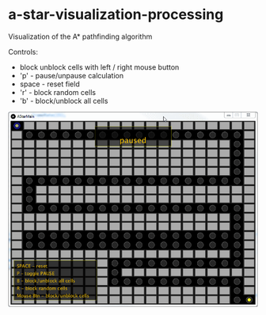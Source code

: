 # a-star-visualization-processing
Visualization of the A* pathfinding algorithm

Controls:

- block unblock cells with left / right mouse button
- 'p'    - pause/unpause calculation
- space - reset field
- 'r'   - block random cells
- 'b'   - block/unblock all cells

![screenshot](/a-star-processing/doc/ani.gif?raw=true "A*")
